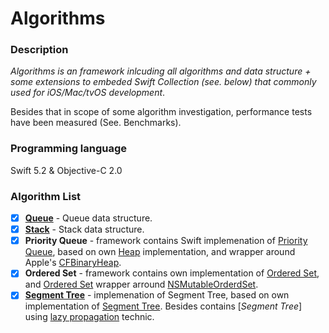# Algorithms

### Description

*Algorithms is an framework inlcuding all algorithms and data structure + some extensions to embeded Swift Collection (see. below) that commonly used for iOS/Mac/tvOS development*. 

Besides that in scope of some algorithm investigation, performance tests have been measured (See. Benchmarks).

### Programming language

Swift 5.2 & Objective-C 2.0

### Algorithm List

- [x] [**Queue**](https://github.com/RoMaN16102012/Algorithms/blob/master/Algorithms/Queue/Swift/Queue.swift) - Queue data structure.
- [x] [**Stack**](https://github.com/RoMaN16102012/Algorithms/tree/master/Algorithms/Stack/Swift) - Stack data structure.
- [x] **Priority Queue** - framework contains Swift implemenation of [Priority Queue](https://github.com/RoMaN16102012/Algorithms/blob/master/Algorithms/PriorityQueue/Swift/PriorityQueue.swift), based on own [Heap](https://github.com/raywenderlich/swift-algorithm-club/blob/master/Heap) implementation, and wrapper around Apple's [CFBinaryHeap](https://developer.apple.com/documentation/corefoundation/cfbinaryheap).
- [x] **Ordered Set** - framework contains own implementation of [Ordered Set](https://github.com/RoMaN16102012/Algorithms/blob/master/Algorithms/SortedArray/Swift/OrderedArray.swift), and [Ordered Set](https://github.com/RoMaN16102012/Algorithms/blob/master/Algorithms/OderedSet/OrderedSet.swift) wrapper arround [NSMutableOrderdSet](https://developer.apple.com/documentation/foundation/nsmutableorderedset).
- [x] [**Segment Tree**](https://github.com/RoMaN16102012/Algorithms/blob/master/Algorithms/SegmentTree/Swift/SegmentTree.swift) - implemenation of Segment Tree, based on own implementation of [Segment Tree](https://github.com/raywenderlich/swift-algorithm-club/tree/master/Segment%20Treet). Besides contains [*Segment Tree*] using [lazy propagation](https://github.com/raywenderlich/swift-algorithm-club/blob/master/Segment%20Tree/LazyPropagation/README.markdown) technic.